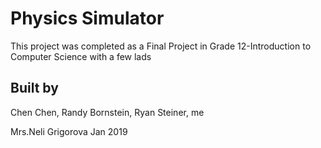 # Physics Simulator
This project was completed as a Final Project in Grade 12-Introduction to Computer Science with a few lads 

## Built by
Chen Chen, Randy Bornstein, Ryan Steiner, me

Mrs.Neli Grigorova
Jan 2019
